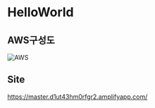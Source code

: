 # HelloWorld

**AWS구성도**
--
![AWS](https://d1.awsstatic.com/diagrams/Serverless_Architecture.5434f715486a0bdd5786cd1c084cd96efa82438f.png)

**Site**
--
https://master.d1ut43hm0rfgr2.amplifyapp.com/
